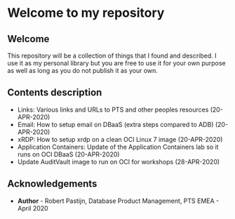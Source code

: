 # Welcome to my repository #

## Welcome ##

This repository will be a collection of things that I found and described. I use it as my personal library but you are free to use it for your own purpose as well as long as you do not publish it as your own.

## Contents description

- Links: Various links and URLs to PTS and other peoples resources (20-APR-2020)
- Email: How to setup email on DBaaS (extra steps compared to ADB) (20-APR-2020)
- xRDP: How to setup xrdp on a clean OCI Linux 7 image (20-APR-2020)
- Application Containers: Update of the Application Containers lab so it runs on OCI DBaaS (20-APR-2020)
- Update AuditVault image to run on OCI for workshops (28-APR-2020)

## Acknowledgements

- **Author** - Robert Pastijn, Database Product Management, PTS EMEA - April 2020